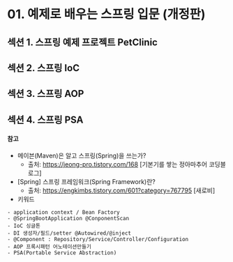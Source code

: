 # 01. 예제로 배우는 스프링 입문 (개정판)

## 섹션 1. 스프링 예제 프로젝트 PetClinic
## 섹션 2. 스프링 IoC
## 섹션 3. 스프링 AOP
## 섹션 4. 스프링 PSA

#### 참고
* 메이븐(Maven)은 알고 스프링(Spring)을 쓰는가?
  * 출처: https://jeong-pro.tistory.com/168 [기본기를 쌓는 정아마추어 코딩블로그]
* [Spring] 스프링 프레임워크(Spring Framework)란?
  * 출처: https://engkimbs.tistory.com/601?category=767795 [새로비]
* 키워드
```
- application context / Bean Factory
- @SpringBootApplication @ConponentScan
- IoC 싱글톤
- DI 생성자/필드/setter @Autowired/@inject
- @Component : Repository/Service/Controller/Configuration
- AOP 프록시패턴 어노테이션만들기
- PSA(Portable Service Abstraction) 
```
